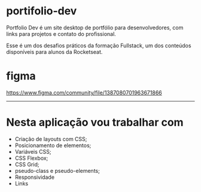 # portifolio-dev
Portfolio Dev é um site desktop de portfólio para desenvolvedores, com links para projetos e contato do profissional. 

Esse é um dos desafios práticos da formação Fullstack, um dos conteúdos disponíveis para alunos da Rocketseat. 

# figma
https://www.figma.com/community/file/1387080701963671866

-------------------------------------

# Nesta aplicação vou trabalhar com

- Criação de layouts com CSS;
- Posicionamento de elementos;
- Variáveis CSS;
- CSS Flexbox;
- CSS Grid;
- pseudo-class e pseudo-elements;
- Responsividade 
- Links


